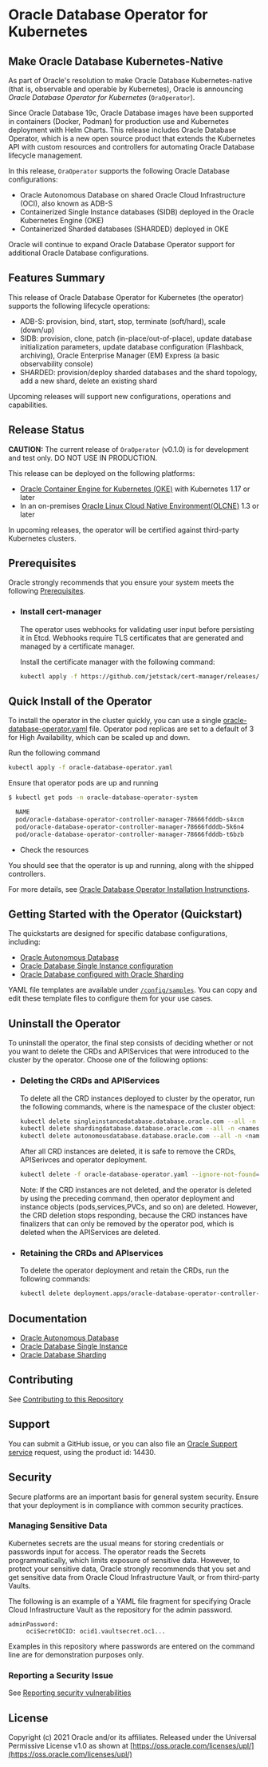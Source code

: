 # Oracle Database Operator for Kubernetes

## Make Oracle Database Kubernetes-Native

As part of Oracle's resolution to make Oracle Database Kubernetes-native (that is, observable and operable by Kubernetes), Oracle is announcing _Oracle Database Operator for Kubernetes_ (`OraOperator`). 

Since Oracle Database 19c, Oracle Database images have been supported in containers (Docker, Podman) for production use and Kubernetes deployment with Helm Charts. This release includes Oracle Database Operator, which is a new open source product that extends the Kubernetes API with custom resources and controllers for automating Oracle Database lifecycle management.

In this release, `OraOperator` supports the following Oracle Database configurations:

* Oracle Autonomous Database on shared Oracle Cloud Infrastructure (OCI), also known as ADB-S
* Containerized Single Instance databases (SIDB) deployed in the Oracle Kubernetes Engine (OKE)
* Containerized Sharded databases (SHARDED) deployed in OKE

Oracle will continue to expand Oracle Database Operator support for additional Oracle Database configurations.

## Features Summary

This release of Oracle Database Operator for Kubernetes (the operator) supports the following lifecycle operations:

* ADB-S: provision, bind, start, stop, terminate (soft/hard), scale (down/up)
* SIDB: provision, clone, patch (in-place/out-of-place), update database initialization parameters, update database configuration (Flashback, archiving), Oracle Enterprise Manager (EM) Express (a basic observability console)
* SHARDED: provision/deploy sharded databases and the shard topology, add a new shard, delete an existing shard

Upcoming releases will support new configurations, operations and capabilities.

## Release Status

**CAUTION:** The current release of `OraOperator` (v0.1.0) is for development and test only. DO NOT USE IN PRODUCTION.

This release can be deployed on the following platforms:

* [Oracle Container Engine for Kubernetes (OKE)](https://www.oracle.com/cloud-native/container-engine-kubernetes/) with Kubernetes 1.17 or later
* In an on-premises [Oracle Linux Cloud Native Environment(OLCNE)](https://docs.oracle.com/en/operating-systems/olcne/) 1.3 or later

In upcoming releases, the operator will be certified against third-party Kubernetes clusters.

## Prerequisites

Oracle strongly recommends that you ensure your system meets the following [Prerequisites](./PREREQUISITES.md).

* ### Install cert-manager

  The operator uses webhooks for validating user input before persisting it in Etcd. Webhooks require TLS certificates that are generated and managed by a certificate manager.

  Install the certificate manager with the following command:

  ```sh
  kubectl apply -f https://github.com/jetstack/cert-manager/releases/latest/download/cert-manager.yaml
  ```

## Quick Install of the Operator

  To install the operator in the cluster quickly, you can use a single [oracle-database-operator.yaml](https://github.com/oracle/oracle-database-operator/blob/main/oracle-database-operator.yaml) file. Operator pod replicas are set to a default of 3 for High Availability, which can be scaled up and down.

  Run the following command

  ```sh
  kubectl apply -f oracle-database-operator.yaml
  ```

  Ensure that operator pods are up and running

  ```sh
  $ kubectl get pods -n oracle-database-operator-system
  
    NAME                                                                 READY   STATUS    RESTARTS   AGE
    pod/oracle-database-operator-controller-manager-78666fdddb-s4xcm     1/1     Running   0          11d
    pod/oracle-database-operator-controller-manager-78666fdddb-5k6n4     1/1     Running   0          11d
    pod/oracle-database-operator-controller-manager-78666fdddb-t6bzb     1/1     Running   0          11d

  ```

* Check the resources

You should see that the operator is up and running, along with the shipped controllers.

For more details, see [Oracle Database Operator Installation Instrunctions](./docs/installation/OPERATOR_INSTALLATION_README.md).

## Getting Started with the Operator (Quickstart)

The quickstarts are designed for specific database configurations, including:

* [Oracle Autonomous Database](./docs/adb/README.md)
* [Oracle Database Single Instance configuration](./docs/sidb/README.md)
* [Oracle Database configured with Oracle Sharding](./docs/sharding/README.md)

YAML file templates are available under [`/config/samples`](./config/samples/). You can copy and edit these template files to configure them for your use cases. 

## Uninstall the Operator

  To uninstall the operator, the final step consists of deciding whether or not you want to delete the CRDs and APIServices that were introduced to the cluster by the operator. Choose one of the following options:

* ### Deleting the CRDs and APIServices

  To delete all the CRD instances deployed to cluster by the operator, run the following commands, where <namespace> is the namespace of the cluster object:

  ```sh
  kubectl delete singleinstancedatabase.database.oracle.com --all -n <namespace>
  kubectl delete shardingdatabase.database.oracle.com --all -n <namespace>
  kubectl delete autonomousdatabase.database.oracle.com --all -n <namespace>
  ```

  After all CRD instances are deleted, it is safe to remove the CRDs, APISerivces and operator deployment.

  ```sh
  kubectl delete -f oracle-database-operator.yaml --ignore-not-found=true
  ```

  Note: If the CRD instances are not deleted, and the operator is deleted by using the preceding command, then operator deployment and instance objects (pods,services,PVCs, and so on) are deleted. However, the CRD deletion stops responding, because the CRD instances have finalizers that can only be removed by the operator pod, which is deleted when the APIServices are deleted.

* ### Retaining the CRDs and APIservices

  To delete the operator deployment and retain the CRDs, run the following commands:

  ```sh
  kubectl delete deployment.apps/oracle-database-operator-controller-manager -n oracle-database-operator-system
  ```

## Documentation

* [Oracle Autonomous Database](https://docs.oracle.com/en-us/iaas/Content/Database/Concepts/adboverview.htm)
* [Oracle Database Single Instance](https://docs.oracle.com/en/database/oracle/oracle-database/)
* [Oracle Database Sharding](https://docs.oracle.com/en/database/oracle/oracle-database/21/shard/index.html)

## Contributing

See [Contributing to this Repository](./CONTRIBUTING.md)

## Support

You can submit a GitHub issue, or you can also file an [Oracle Support service](https://support.oracle.com/portal/) request, using the product id: 14430.

## Security

Secure platforms are an important basis for general system security. Ensure that your deployment is in compliance with common security practices.

### Managing Sensitive Data
Kubernetes secrets are the usual means for storing credentials or passwords input for access. The operator reads the Secrets programmatically, which limits exposure of sensitive data. However, to protect your sensitive data, Oracle strongly recommends that you set and get sensitive data from Oracle Cloud Infrastructure Vault, or from third-party Vaults.

The following is an example of a YAML file fragment for specifying Oracle Cloud Infrastructure Vault as the repository for the admin password.
 ```
 adminPassword:
      ociSecretOCID: ocid1.vaultsecret.oc1...
```
Examples in this repository where passwords are entered on the command line are for demonstration purposes only. 

### Reporting a Security Issue

See [Reporting security vulnerabilities](./SECURITY.md)



## License

Copyright (c) 2021 Oracle and/or its affiliates.
Released under the Universal Permissive License v1.0 as shown at [https://oss.oracle.com/licenses/upl/](https://oss.oracle.com/licenses/upl/)
